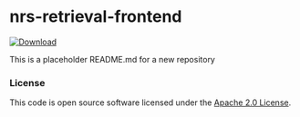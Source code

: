 
# nrs-retrieval-frontend

 [ ![Download](https://api.bintray.com/packages/hmrc/releases/nrs-retrieval-frontend/images/download.svg) ](https://bintray.com/hmrc/releases/nrs-retrieval-frontend/_latestVersion)

This is a placeholder README.md for a new repository

### License

This code is open source software licensed under the [Apache 2.0 License]("http://www.apache.org/licenses/LICENSE-2.0.html").
